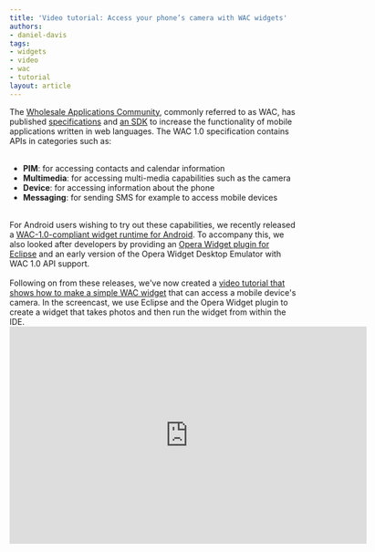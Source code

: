 ```yaml
---
title: 'Video tutorial: Access your phone’s camera with WAC widgets'
authors:
- daniel-davis
tags:
- widgets
- video
- wac
- tutorial
layout: article
---
```

The <a href="http://www.wacapps.net/web/portal" target="_blank">Wholesale Applications Community</a>, commonly referred to as WAC, has published <a href="http://specs.wacapps.net/wac1_0/dec2010/overview.html" target="_blank">specifications</a> and <a href="http://www.wacapps.net/web/portal/sdk" target="_blank">an SDK</a> to increase the functionality of mobile applications written in web languages. The WAC 1.0 specification contains APIs in categories such as:<br/><br/><ul class="bullets"><li><strong>PIM</strong>: for accessing contacts and calendar information</li><li><strong>Multimedia</strong>: for accessing multi-media capabilities such as the camera</li><li><strong>Device</strong>: for accessing information about the phone</li><li><strong>Messaging</strong>: for sending SMS for example to access mobile devices</li></ul><br/>For Android users wishing to try out these capabilities, we recently released a <a href="http://labs.opera.com/news/2011/02/14/" target="_blank">WAC-1.0-compliant widget runtime for Android</a>. To accompany this, we also looked after developers by providing an <a href="http://team.opera.com/widgets-sdk/" target="_blank">Opera Widget plugin for Eclipse</a> and an early version of the Opera Widget Desktop Emulator with WAC 1.0 API support.<br/><br/>Following on from these releases, we&#39;ve now created a <a href="http://www.youtube.com/watch?v=g0qdrxG-Ipk" target="_blank">video tutorial that shows how to make a simple WAC widget</a> that can access a mobile device&#39;s camera. In the screencast, we use Eclipse and the Opera Widget plugin to create a widget that takes photos and then run the widget from within the IDE.<br/><iframe allowfullscreen="allowfullscreen" frameborder="0" height="381" scrolling="no" src="http://embed.myopera.com/video/?url=http%3A%2F%2Fwww.youtube.com%2Fwatch%3Fv%3Dg0qdrxG-Ipk&amp;height=375&amp;width=620" width="626" />
And once you&#39;ve watched that, don&#39;t forget that we also have a written <a href="http://dev.opera.com/articles/view/building-a-widget-with-wac/" target="_blank">tutorial showing how to build a spirit level widget</a> using WAC 1.0.
